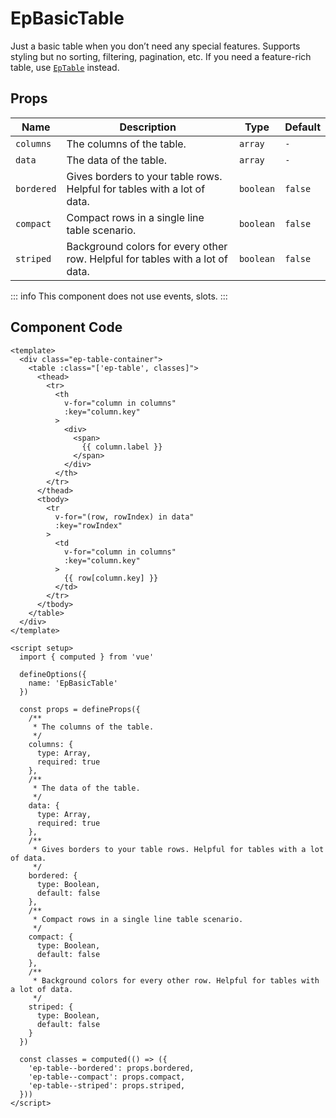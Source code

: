 # EpBasicTable



Just a basic table when you don’t need any special features. Supports styling but no sorting, filtering, pagination, etc. If you need a feature-rich table, use [`EpTable`](./EpTable) instead.
    

## Props
| Name | Description | Type | Default |
|------|-------------|------|---------|
| `columns` | The columns of the table. | `array` | `-` |
| `data` | The data of the table. | `array` | `-` |
| `bordered` | Gives borders to your table rows. Helpful for tables with a lot of data. | `boolean` | `false` |
| `compact` | Compact rows in a single line table scenario. | `boolean` | `false` |
| `striped` | Background colors for every other row. Helpful for tables with a lot of data. | `boolean` | `false` |


::: info
This component does not use events, slots.
:::

## Component Code

```vue
<template>
  <div class="ep-table-container">
    <table :class="['ep-table', classes]">
      <thead>
        <tr>
          <th
            v-for="column in columns"
            :key="column.key"
          >
            <div>
              <span>
                {{ column.label }}
              </span>
            </div>
          </th>
        </tr>
      </thead>
      <tbody>
        <tr
          v-for="(row, rowIndex) in data"
          :key="rowIndex"
        >
          <td
            v-for="column in columns"
            :key="column.key"
          >
            {{ row[column.key] }}
          </td>
        </tr>
      </tbody>
    </table>
  </div>
</template>

<script setup>
  import { computed } from 'vue'

  defineOptions({
    name: 'EpBasicTable'
  })

  const props = defineProps({
    /**
     * The columns of the table.
     */
    columns: {
      type: Array,
      required: true
    },
    /**
     * The data of the table.
     */
    data: {
      type: Array,
      required: true
    },
    /**
     * Gives borders to your table rows. Helpful for tables with a lot of data.
     */
    bordered: {
      type: Boolean,
      default: false
    },
    /**
     * Compact rows in a single line table scenario.
     */
    compact: {
      type: Boolean,
      default: false
    },
    /**
     * Background colors for every other row. Helpful for tables with a lot of data.
     */
    striped: {
      type: Boolean,
      default: false
    }
  })

  const classes = computed(() => ({
    'ep-table--bordered': props.bordered,
    'ep-table--compact': props.compact,
    'ep-table--striped': props.striped,
  }))
</script>
```